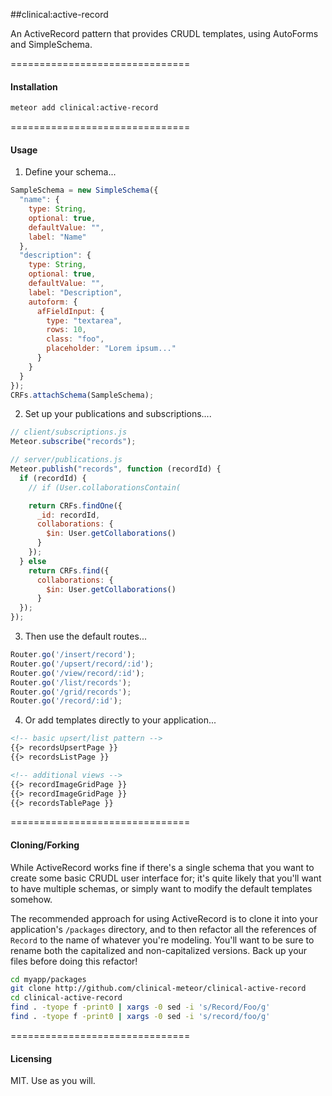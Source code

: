 ##clinical:active-record  

An ActiveRecord pattern that provides CRUDL templates, using AutoForms and SimpleSchema.

===============================
#### Installation  

````bash
meteor add clinical:active-record
````

===============================
#### Usage  

1.  Define your schema...

```js
SampleSchema = new SimpleSchema({
  "name": {
    type: String,
    optional: true,
    defaultValue: "",
    label: "Name"
  },
  "description": {
    type: String,
    optional: true,
    defaultValue: "",
    label: "Description",
    autoform: {
      afFieldInput: {
        type: "textarea",
        rows: 10,
        class: "foo",
        placeholder: "Lorem ipsum..."
      }
    }
  }
});
CRFs.attachSchema(SampleSchema);
```

2.  Set up your publications and subscriptions....

```js
// client/subscriptions.js
Meteor.subscribe("records");

// server/publications.js
Meteor.publish("records", function (recordId) {
  if (recordId) {
    // if (User.collaborationsContain(

    return CRFs.findOne({
      _id: recordId,
      collaborations: {
        $in: User.getCollaborations()
      }
    });
  } else
    return CRFs.find({
      collaborations: {
        $in: User.getCollaborations()
      }
  });
});
```

3.  Then use the default routes...
````js
Router.go('/insert/record');
Router.go('/upsert/record/:id');
Router.go('/view/record/:id');
Router.go('/list/records');
Router.go('/grid/records');
Router.go('/record/:id');
````

4.  Or add templates directly to your application...

````html
<!-- basic upsert/list pattern -->
{{> recordsUpsertPage }}
{{> recordsListPage }}

<!-- additional views -->
{{> recordImageGridPage }}
{{> recordImageGridPage }}
{{> recordsTablePage }}
````


===============================
#### Cloning/Forking  

While ActiveRecord works fine if there's a single schema that you want to create some basic CRUDL user interface for; it's quite likely that you'll want to have multiple schemas, or simply want to modify the default templates somehow.  

The recommended approach for using ActiveRecord is to clone it into your application's ``/packages`` directory, and to then refactor all the references of ``Record`` to the name of whatever you're modeling.  You'll want to be sure to rename both the capitalized and non-capitalized versions.  Back up your files before doing this refactor!    

```bash
cd myapp/packages
git clone http://github.com/clinical-meteor/clinical-active-record
cd clinical-active-record
find . -tyope f -print0 | xargs -0 sed -i 's/Record/Foo/g'
find . -tyope f -print0 | xargs -0 sed -i 's/record/foo/g'
```


===============================
#### Licensing  

MIT.  Use as you will.
